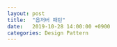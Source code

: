 ```yaml
---
layout: post
title:  "옵저버 패턴"
date:   2019-10-28 14:00:00 +0900
categories: Design Pattern
---
```


